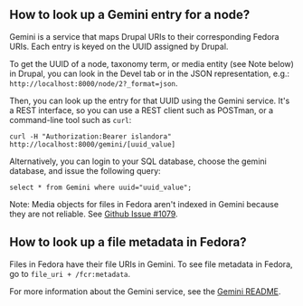 ## How to look up a Gemini entry for a node?

Gemini is a service that maps Drupal URIs to their corresponding Fedora URIs. Each entry is keyed on the UUID assigned by Drupal. 

To get the UUID of a node, taxonomy term, or media entity (see Note below) in Drupal, you can look in the Devel tab or in the JSON representation, e.g.: `http://localhost:8000/node/2?_format=json`.  

Then, you can look up the entry for that UUID using the Gemini service. It's a REST interface, so you can use a REST client such as POSTman, or a command-line tool such as `curl`: 

```
curl -H "Authorization:Bearer islandora" http://localhost:8000/gemini/[uuid_value]
```

Alternatively, you can login to your SQL database, choose the gemini database, and issue the following query:

`
select * from Gemini where uuid="uuid_value";
`

Note: Media objects for files in Fedora aren't indexed in Gemini because they are not reliable. See [Github Issue #1079](https://github.com/Islandora-CLAW/CLAW/issues/1079).

## How to look up a file metadata in Fedora?
Files in Fedora have their file URIs in Gemini. To see file metadata in Fedora, go to `file_uri + /fcr:metadata`. 

For more information about the Gemini service, see the [Gemini README](https://github.com/Islandora-CLAW/Crayfish/tree/master/Gemini).
